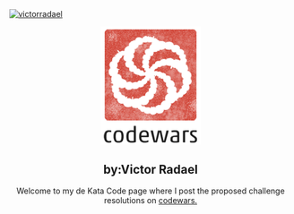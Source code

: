 <a href="https://www.codewars.com/users/victorradael" target="blank"><img align="center" src="https://www.codewars.com/users/victorradael/badges/" alt="victorradael"  /></a>

<div align="center">

![codewars logo](./assets/logo.png)

## by:Victor Radael

Welcome to my de Kata Code page
where I post the proposed challenge
resolutions on [codewars.](https://www.codewars.com/)

</div>
